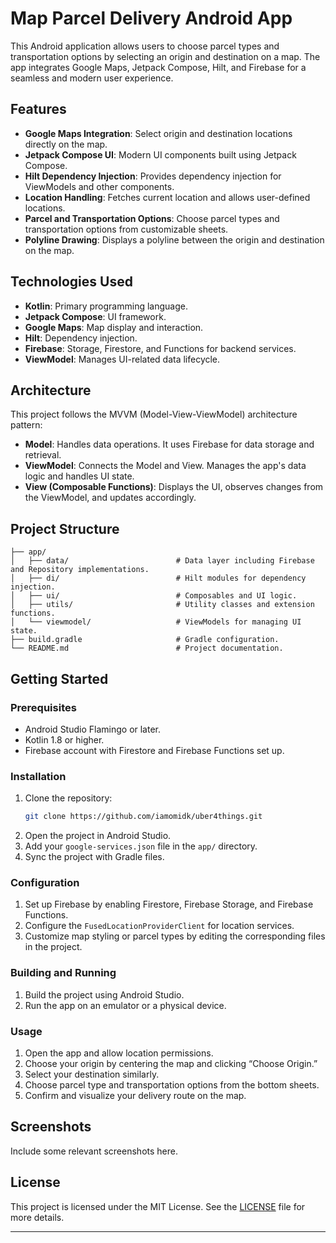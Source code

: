 # Map Parcel Delivery Android App

This Android application allows users to choose parcel types and transportation options by selecting an origin and destination on a map. The app integrates Google Maps, Jetpack Compose, Hilt, and Firebase for a seamless and modern user experience.

## Features

- **Google Maps Integration**: Select origin and destination locations directly on the map.
- **Jetpack Compose UI**: Modern UI components built using Jetpack Compose.
- **Hilt Dependency Injection**: Provides dependency injection for ViewModels and other components.
- **Location Handling**: Fetches current location and allows user-defined locations.
- **Parcel and Transportation Options**: Choose parcel types and transportation options from customizable sheets.
- **Polyline Drawing**: Displays a polyline between the origin and destination on the map.

## Technologies Used

- **Kotlin**: Primary programming language.
- **Jetpack Compose**: UI framework.
- **Google Maps**: Map display and interaction.
- **Hilt**: Dependency injection.
- **Firebase**: Storage, Firestore, and Functions for backend services.
- **ViewModel**: Manages UI-related data lifecycle.

## Architecture

This project follows the MVVM (Model-View-ViewModel) architecture pattern:

- **Model**: Handles data operations. It uses Firebase for data storage and retrieval.
- **ViewModel**: Connects the Model and View. Manages the app's data logic and handles UI state.
- **View (Composable Functions)**: Displays the UI, observes changes from the ViewModel, and updates accordingly.

## Project Structure

```
├── app/
│   ├── data/                        # Data layer including Firebase and Repository implementations.
│   ├── di/                          # Hilt modules for dependency injection.
│   ├── ui/                          # Composables and UI logic.
│   ├── utils/                       # Utility classes and extension functions.
│   └── viewmodel/                   # ViewModels for managing UI state.
├── build.gradle                     # Gradle configuration.
└── README.md                        # Project documentation.
```

## Getting Started

### Prerequisites

- Android Studio Flamingo or later.
- Kotlin 1.8 or higher.
- Firebase account with Firestore and Firebase Functions set up.

### Installation

1. Clone the repository:
   ```sh
   git clone https://github.com/iamomidk/uber4things.git
   ```
2. Open the project in Android Studio.
3. Add your `google-services.json` file in the `app/` directory.
4. Sync the project with Gradle files.

### Configuration

1. Set up Firebase by enabling Firestore, Firebase Storage, and Firebase Functions.
2. Configure the `FusedLocationProviderClient` for location services.
3. Customize map styling or parcel types by editing the corresponding files in the project.

### Building and Running

1. Build the project using Android Studio.
2. Run the app on an emulator or a physical device.

### Usage

1. Open the app and allow location permissions.
2. Choose your origin by centering the map and clicking “Choose Origin.”
3. Select your destination similarly.
4. Choose parcel type and transportation options from the bottom sheets.
5. Confirm and visualize your delivery route on the map.

## Screenshots

Include some relevant screenshots here.

## License

This project is licensed under the MIT License. See the [LICENSE](LICENSE) file for more details.

---
